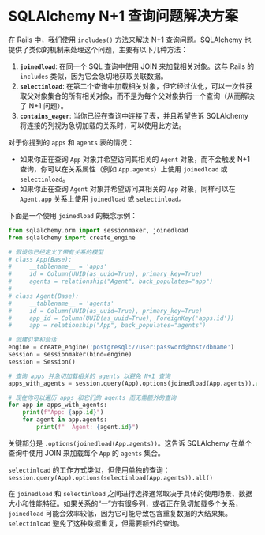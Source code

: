 # SQLAlchemy N+1 查询问题解决方案

在 Rails 中，我们使用 `includes()` 方法来解决 N+1 查询问题。SQLAlchemy 也提供了类似的机制来处理这个问题，主要有以下几种方法：

1.  **`joinedload`**: 在同一个 SQL 查询中使用 JOIN 来加载相关对象。这与 Rails 的 `includes` 类似，因为它会急切地获取关联数据。
2.  **`selectinload`**: 在第二个查询中加载相关对象，但它经过优化，可以一次性获取父对象集合的所有相关对象，而不是为每个父对象执行一个查询（从而解决了 N+1 问题）。
3.  **`contains_eager`**: 当你已经在查询中连接了表，并且希望告诉 SQLAlchemy 将连接的列视为急切加载的关系时，可以使用此方法。

对于你提到的 `apps` 和 `agents` 表的情况：

- 如果你正在查询 `App` 对象并希望访问其相关的 `Agent` 对象，而不会触发 N+1 查询，你可以在关系属性（例如 `App.agents`）上使用 `joinedload` 或 `selectinload`。
- 如果你正在查询 `Agent` 对象并希望访问其相关的 `App` 对象，同样可以在 `Agent.app` 关系上使用 `joinedload` 或 `selectinload`。

下面是一个使用 `joinedload` 的概念示例：

```python
from sqlalchemy.orm import sessionmaker, joinedload
from sqlalchemy import create_engine

# 假设你已经定义了带有关系的模型
# class App(Base):
#     __tablename__ = 'apps'
#     id = Column(UUID(as_uuid=True), primary_key=True)
#     agents = relationship("Agent", back_populates="app")
#
# class Agent(Base):
#     __tablename__ = 'agents'
#     id = Column(UUID(as_uuid=True), primary_key=True)
#     app_id = Column(UUID(as_uuid=True), ForeignKey('apps.id'))
#     app = relationship("App", back_populates="agents")

# 创建引擎和会话
engine = create_engine('postgresql://user:password@host/dbname')
Session = sessionmaker(bind=engine)
session = Session()

# 查询 apps 并急切加载相关的 agents 以避免 N+1 查询
apps_with_agents = session.query(App).options(joinedload(App.agents)).all()

# 现在你可以遍历 apps 和它们的 agents 而无需额外的查询
for app in apps_with_agents:
    print(f"App: {app.id}")
    for agent in app.agents:
        print(f"  Agent: {agent.id}")
```

关键部分是 `.options(joinedload(App.agents))`。这告诉 SQLAlchemy 在单个查询中使用 JOIN 来加载每个 `App` 的 `agents` 集合。

`selectinload` 的工作方式类似，但使用单独的查询：
`session.query(App).options(selectinload(App.agents)).all()`

在 `joinedload` 和 `selectinload` 之间进行选择通常取决于具体的使用场景、数据大小和性能特征。如果关系的“一”方有很多列，或者正在急切加载多个关系，`joinedload` 可能会效率较低，因为它可能导致包含重复数据的大结果集。`selectinload` 避免了这种数据重复，但需要额外的查询。